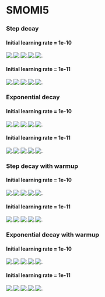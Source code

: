 # SMOMI5

### Step decay
#### Initial learning rate = 1e-10
 
![.](https://github.com/VictoriaIL/SMOMI5/blob/master/step_decay/A_train_a.PNG)![.](https://github.com/VictoriaIL/SMOMI5/blob/master/step_decay/A_val_a.PNG)![.](https://github.com/VictoriaIL/SMOMI5/blob/master/step_decay/L_train_a.PNG)![.](https://github.com/VictoriaIL/SMOMI5/blob/master/step_decay/L_val_a.PNG)![.](https://github.com/VictoriaIL/SMOMI5/blob/master/step_decay/lr_a.PNG)

#### Initial learning rate = 1e-11

![.](https://github.com/VictoriaIL/SMOMI5/blob/master/step_decay/A_train_b.PNG)![.](https://github.com/VictoriaIL/SMOMI5/blob/master/step_decay/A_val_b.PNG)![.](https://github.com/VictoriaIL/SMOMI5/blob/master/step_decay/L_train_b.PNG)![.](https://github.com/VictoriaIL/SMOMI5/blob/master/step_decay/L_val_b.PNG)![.](https://github.com/VictoriaIL/SMOMI5/blob/master/step_decay/lr_b.PNG)


### Exponential decay
#### Initial learning rate = 1e-10

![.](https://github.com/VictoriaIL/SMOMI5/blob/master/exp_decay/A_train_a.PNG)![.](https://github.com/VictoriaIL/SMOMI5/blob/master/exp_decay/A_val_a.PNG)![.](https://github.com/VictoriaIL/SMOMI5/blob/master/exp_decay/L_train_a.PNG)![.](https://github.com/VictoriaIL/SMOMI5/blob/master/exp_decay/L_val_a.PNG)![.](https://github.com/VictoriaIL/SMOMI5/blob/master/exp_decay/lr_a.PNG)

#### Initial learning rate = 1e-11

![.](https://github.com/VictoriaIL/SMOMI5/blob/master/exp_decay/A_train_b.PNG)![.](https://github.com/VictoriaIL/SMOMI5/blob/master/exp_decay/A_val_b.PNG)![.](https://github.com/VictoriaIL/SMOMI5/blob/master/exp_decay/L_train_b.PNG)![.](https://github.com/VictoriaIL/SMOMI5/blob/master/exp_decay/L_val_b.PNG)![.](https://github.com/VictoriaIL/SMOMI5/blob/master/exp_decay/lr_b.PNG)

### Step decay with warmup
#### Initial learning rate = 1e-10

![.](https://github.com/VictoriaIL/SMOMI5/blob/master/step_decay_warmup/A_train_a.PNG)![.](https://github.com/VictoriaIL/SMOMI5/blob/master/step_decay_warmup/A_val_a.PNG)![.](https://github.com/VictoriaIL/SMOMI5/blob/master/step_decay_warmup/L_train_a.PNG)![.](https://github.com/VictoriaIL/SMOMI5/blob/master/step_decay_warmup/L_val_a.PNG)![.](https://github.com/VictoriaIL/SMOMI5/blob/master/step_decay_warmup/lr_a.PNG)

#### Initial learning rate = 1e-11

![.](https://github.com/VictoriaIL/SMOMI5/blob/master/step_decay_warmup/A_train_b.PNG)![.](https://github.com/VictoriaIL/SMOMI5/blob/master/step_decay_warmup/A_val_b.PNG)![.](https://github.com/VictoriaIL/SMOMI5/blob/master/step_decay_warmup/L_train_b.PNG)![.](https://github.com/VictoriaIL/SMOMI5/blob/master/step_decay_warmup/L_val_b.PNG)![.](https://github.com/VictoriaIL/SMOMI5/blob/master/step_decay_warmup/lr_b.PNG)


### Exponential decay with warmup

#### Initial learning rate = 1e-10

![.](https://github.com/VictoriaIL/SMOMI5/blob/master/exp_decay_warmup/A_train_a.PNG)![.](https://github.com/VictoriaIL/SMOMI5/blob/master/exp_decay_warmup/A_val_a.PNG)![.](https://github.com/VictoriaIL/SMOMI5/blob/master/exp_decay_warmup/L_train_a.PNG)![.](https://github.com/VictoriaIL/SMOMI5/blob/master/exp_decay_warmup/L_val_a.PNG)![.](https://github.com/VictoriaIL/SMOMI5/blob/master/exp_decay_warmup/lr_a.PNG)

#### Initial learning rate = 1e-11

![.](https://github.com/VictoriaIL/SMOMI5/blob/master/exp_decay_warmup/A_train_b.PNG)![.](https://github.com/VictoriaIL/SMOMI5/blob/master/exp_decay_warmup/A_val_b.PNG)![.](https://github.com/VictoriaIL/SMOMI5/blob/master/exp_decay_warmup/L_train_b.PNG)![.](https://github.com/VictoriaIL/SMOMI5/blob/master/exp_decay_warmup/L_val_b.PNG)![.](https://github.com/VictoriaIL/SMOMI5/blob/master/exp_decay_warmup/lr_b.PNG)





